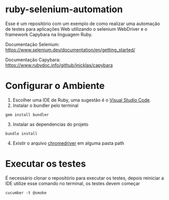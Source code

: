 # ruby-selenium-automation
  Esse é um repositório com um exemplo de como realizar uma automação de testes para aplicações Web utilizando o selenium WebDriver e o framework Capybara na linguagem Ruby.

  Documentação Selenium: https://www.selenium.dev/documentation/en/getting_started/

  Documentação Capybara: https://www.rubydoc.info/github/jnicklas/capybara

# Configurar o Ambiente
  1. Escolher uma IDE de Ruby, uma sugestão é o [Visual Studio Code](https://code.visualstudio.com/).
  2. Instalar o bundler pelo terminal
  ```
  gem install bundler
  ```
  3. Instalar as dependencias do projeto
  ```
  bundle install
  ```
  4. Existir o arquivo [chromedriver](https://zwbetz.com/download-chromedriver-binary-and-add-to-your-path-for-automated-functional-testing/) em alguma pasta path

# Executar os testes 
É necessário clonar o repositório para executar os testes, depois reiniciar a IDE utilize esse comando no terminal, os testes devem começar
  ```
  cucumber -t @smoke  
  ```
